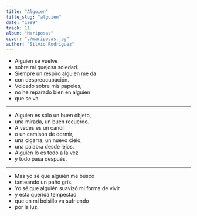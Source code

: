 ```yaml
---
title: "Alguien"
title_slug: "alguien"
date: "1999"
track: 11
album: "Mariposas"
cover: "./mariposas.jpg"
author: "Silvio Rodríguez"
---
```


- Alguien se vuelve
- sobre mi quejosa soledad.
- Siempre un respiro alguien me da
- con despreocupación.
- Volcado sobre mis papeles,
- no he reparado bien en alguien
- que se va.

---

- Alguien es sólo un buen objeto,
- una mirada, un buen recuerdo.
- A veces es un candil
- o un camisón de dormir,
- una cigarra, un nuevo cielo,
- una palabra desde lejos.
- Alguién lo es todo a la vez
- y todo pasa después.

---

- Mas yo sé que alguién me buscó
- tanteando un paño gris.
- Yo sé que alguién suavizó mi forma de vivir
- y esta querida tempestad
- que en mi bolsillo va sufriendo
- por la luz.
